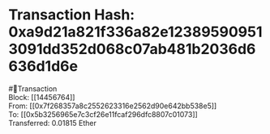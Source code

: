 
Transaction Hash: 0xa9d21a821f336a82e123895909513091dd352d068c07ab481b2036d6636d1d6e
====================================================================================
  
#💸Transaction  
Block: [[14456764]]  
From: [[0x7f268357a8c2552623316e2562d90e642bb538e5]]  
To: [[0x5b3256965e7c3cf26e11fcaf296dfc8807c01073]]  
Transferred: 0.01815 Ether